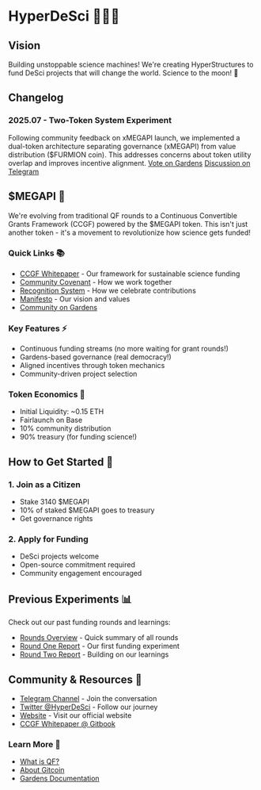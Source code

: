 # HyperDeSci 🧠🔬📖

## Vision
Building unstoppable science machines! We're creating HyperStructures to fund DeSci projects that will change the world. Science to the moon! 🚀

## Changelog

### 2025.07 - Two-Token System Experiment

Following community feedback on xMEGAPI launch, we implemented a dual-token architecture separating governance (xMEGAPI) from value distribution ($FURMION coin). This addresses concerns about token utility overlap and improves incentive alignment. [Vote on Gardens](https://app.gardens.fund/gardens/8453/0x7f8beda08fb7f1f3350d4be7f333f5a20f3247aa/0x96aa42ac2a15b897a12d736a28fbbc831f389d96/151/0x8fe008e79f1f66453865e611224d66ad4cb536aa-1) [Discussion on Telegram](https://t.me/hyperdesci_chat)




## $MEGAPI  🚀
We're evolving from traditional QF rounds to a Continuous Convertible Grants Framework (CCGF) powered by the $MEGAPI token. This isn't just another token - it's a movement to revolutionize how science gets funded!


### Quick Links 📚
- [CCGF Whitepaper](./CCGF_WHITEPAPER.MD) - Our framework for sustainable science funding
- [Community Covenant](./HyperDeSci_Community_Covenant.md) - How we work together
- [Recognition System](./HyperDeSci_Covenant_Recognition_System.md) - How we celebrate contributions
- [Manifesto](./HYPERDESCI_MANIFESTO.md) - Our vision and values
- [Community on Gardens](https://app.gardens.fund/gardens/8453/0x7f8beda08fb7f1f3350d4be7f333f5a20f3247aa/0x96aa42ac2a15b897a12d736a28fbbc831f389d96)

### Key Features ⚡
- Continuous funding streams (no more waiting for grant rounds!)
- Gardens-based governance (real democracy!)
- Aligned incentives through token mechanics
- Community-driven project selection

### Token Economics 💎
- Initial Liquidity: ~0.15 ETH
- Fairlaunch on Base
- 10% community distribution
- 90% treasury (for funding science!)

## How to Get Started 🎯

### 1. Join as a Citizen
- Stake 3140 $MEGAPI
- 10% of staked $MEGAPI goes to treasury
- Get governance rights

### 2. Apply for Funding
- DeSci projects welcome
- Open-source commitment required
- Community engagement encouraged

## Previous Experiments 📊
Check out our past funding rounds and learnings:
- [Rounds Overview](./reports/ROUNDS_OVERVIEW.md) - Quick summary of all rounds
- [Round One Report](./reports/ROUND_ONE_REPORT.md) - Our first funding experiment
- [Round Two Report](./reports/ROUND_TWO_REPORT.md) - Building on our learnings

## Community & Resources 🌟
- [Telegram Channel](https://t.me/hyperdesci) - Join the conversation
- [Twitter @HyperDeSci](https://x.com/hyperdesci) - Follow our journey
- [Website](https://hyperdesci.xyz) - Visit our official website
- [CCGF Whitepaper @ Gitbook](https://hyperdesci.gitbook.io/ccgf)


### Learn More 📖
- [What is QF?](https://qf.gitcoin.co)
- [About Gitcoin](https://messari.io/project/gitcoin-2/profile)
- [Gardens Documentation](https://gardens.1hive.org/)
